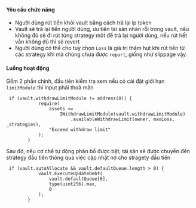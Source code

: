 #### Yêu cầu chức năng

- Người dùng rút tiền khỏi vault bằng cách trả lại lp token
- Vault sẽ trả lại tiền người dùng, ưu tiên tài sản nhàn rỗi trong vault, nếu không đủ sẽ đi rút từng strategy một để trả lại người dùng, nếu rút hết vẫn không đủ thì sẻ revert
- Người dùng có thể cho tuỳ chọn `Loss` là giá trị thâm hụt khi rút tiền từ các strategy khi mà chúng chưa được `report`, giống như slippage vậy.

#### Luồng hoạt động

Gồm 2 phần chính, đầu tiên kiểm tra xem nếu có cài đặt giới hạn `limitModule` thì input phải thoả mãn

```solidity
 if (vault.withdrawLimitModule != address(0)) {
            require(
                assets <=
                    IWithdrawLimitModule(vault.withdrawLimitModule)
                        .availableWithdrawLimit(owner, maxLoss, _strategies),
                "Exceed withdraw limit"
            );
        }
```

Sau đó, nếu cơ chế tự động phân bổ được bật, tài sản sẽ được chuyển đến strategy đầu tiên thông qua việc cập nhật nợ cho stragety đầu tiên

```solidity
 if (vault.autoAllocate && vault.defaultQueue.length > 0) {
            vault.ExecuteUpdateDebt(
                vault.defaultQueue[0],
                type(uint256).max,
                0
            );
        }
```
